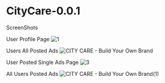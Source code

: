 # CityCare-0.0.1
ScreenShots

User Profile Page
![1](https://github.com/kartikindalkar/CityCare-0.0.1/assets/13980931/498932b6-0cf5-4d40-adbc-4b50fc1a2ca7)


Users All Posted Ads
![CITY CARE - Build Your Own Brand](https://github.com/kartikindalkar/CityCare-0.0.1/assets/13980931/447d09f4-aa87-417d-b7a4-f6bc91f52cde)


User Posted Single Ads Page
![3](https://github.com/kartikindalkar/CityCare-0.0.1/assets/13980931/56f14027-d346-4365-a388-2cbc7feab127)

All Users Posted Ads
![CITY CARE - Build Your Own Brand(1)](https://github.com/kartikindalkar/CityCare-0.0.1/assets/13980931/ef4b3945-b180-47dd-830d-bf07144c4964)



